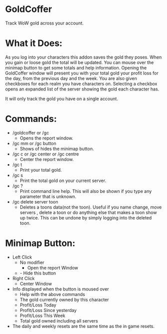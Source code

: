 # GoldCoffer
Track WoW gold across your account.

# What it Does:
As you log into your characters this addon saves the gold they poses. When you gain or loose gold the total will be updated. You can mouse over the minimap button to get some totals and help information. Opening the GoldCoffer window will present you with your total gold your profit loss for the day, from the previous day and the week. You are also given checkboxes for each realm you have characters on. Selecting a checkbox opens an expanded list of the server showing the gold each character has.

It will only track the gold you have on a single account.

# Commands:
- /goldcoffer or /gc
	-  Opens the report window.
- /gc mm or /gc button
	- Shows of hides the minimap button.
- /gc c or /gc center or /gc centre
	- Center the report window.
- /gc t	
	- Print your total gold.
- /gc s
	- Print the total gold on your current server.
- /gc ?
	- Print command line help. This will also be shown if you type any parameter that is unknown.
- /gc delete server toon
	- Deletes a toons data(not the toon). Useful if you name change, move servers , delete a toon or do anything else that makes a toon show up twice. This can be undone by simply logging into the deleted toon.

# Minimap Button:
- Left Click
	- No modifier
		- Open the report Window
	- <shift>
		- Hide this button
- Right Click 
	- Center Window
- Info displayed when the button is moused over
	- Help with the above commands
	- The gold currently owned by this character
	- Profit/Loss Today
	- Profit/Loss Since yesterday
	- Profit/Loss This Week
	- Total gold owned including all servers
- The daily and weekly resets are the same time as the in game resets.
	
